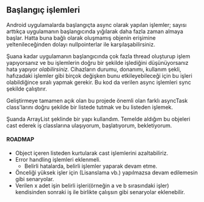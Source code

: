 ##           Başlangıç işlemleri


Android uygulamalarda başlangıçta async olarak yapılan işlemler; sayısı arttıkça uygulamanın 
başlangıcında yığılarak daha fazla zaman almaya başlar. Hatta buna bağlı olarak oluşmamış objenin
erişimine yeltenileceğinden dolayı nullpointerlar ile karşılaşabilirsiniz.

Şuana kadar uygulamanın başlangıcında çok fazla thread oluşturup işlem yapıyorsanız ve bu işlemlerin
doğru bir şekilde işlediğini düşünüyorsanız hata yapıyor _olabilirsiniz._ Cihazların durumu, 
donanımı, kullanım şekli, hafızadaki işlemler gibi birçok değişken bunu etkileyebileceği için bu 
işleri olabildiğince sıralı yapmak gerekir. Bu kod da verilen async işlemleri sync şekilde 
çalıştırır.

Geliştirmeye tamamen açık olan bu projede önemli olan farklı asyncTask class'larını doğru şekilde 
bir listede tutmak ve bu listeden işlemek.

Şuanda ArrayList<Object> şeklinde bir yapı kullandım. Temelde aldığım bu objeleri cast ederek iş 
classlarına ulaşıyorum, başlatıyorum, bekletiyorum.



####  ROADMAP

 - Object içeren listeden kurtularak cast işlemlerini azaltabiliriz.
 - Error handling işlemleri eklenmeli.
    - Belirli hatalarda, belirli işlemler yaparak devam etme. 
 - Önceliği yüksek işler için (Lisanslama  vb.) yapılmazsa devam edilemesin gibi senaryolar.
 - Verilen x adet işin belirli işleri(örneğin a ve b sırasındaki işler) kendisinden sonraki iş ile birlikte 
 çalışsın gibi senaryolar eklenebilir.

